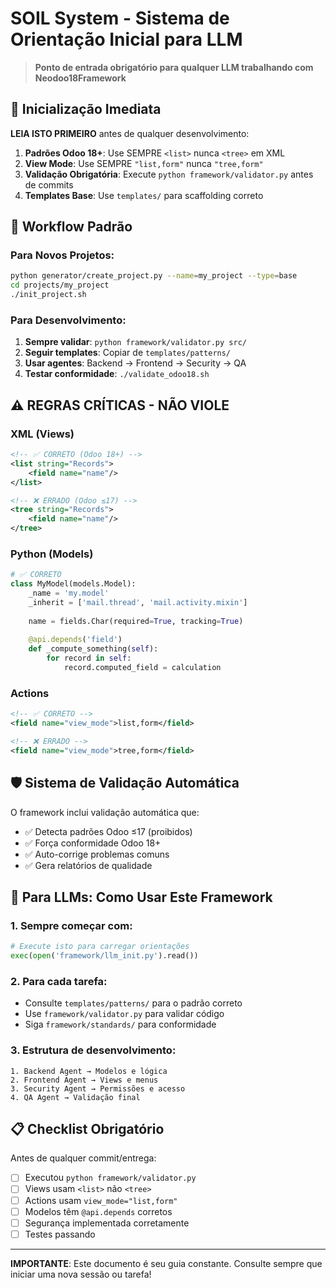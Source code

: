 # SOIL System - Sistema de Orientação Inicial para LLM

> **Ponto de entrada obrigatório para qualquer LLM trabalhando com Neodoo18Framework**

## 🧠 Inicialização Imediata

**LEIA ISTO PRIMEIRO** antes de qualquer desenvolvimento:

1. **Padrões Odoo 18+**: Use SEMPRE `<list>` nunca `<tree>` em XML
2. **View Mode**: Use SEMPRE `"list,form"` nunca `"tree,form"`  
3. **Validação Obrigatória**: Execute `python framework/validator.py` antes de commits
4. **Templates Base**: Use `templates/` para scaffolding correto

## 🎯 Workflow Padrão

### Para Novos Projetos:
```bash
python generator/create_project.py --name=my_project --type=base
cd projects/my_project
./init_project.sh
```

### Para Desenvolvimento:
1. **Sempre validar**: `python framework/validator.py src/`
2. **Seguir templates**: Copiar de `templates/patterns/`
3. **Usar agentes**: Backend → Frontend → Security → QA
4. **Testar conformidade**: `./validate_odoo18.sh`

## ⚠️ REGRAS CRÍTICAS - NÃO VIOLE

### XML (Views)
```xml
<!-- ✅ CORRETO (Odoo 18+) -->
<list string="Records">
    <field name="name"/>
</list>

<!-- ❌ ERRADO (Odoo ≤17) -->
<tree string="Records">
    <field name="name"/>
</tree>
```

### Python (Models)
```python
# ✅ CORRETO
class MyModel(models.Model):
    _name = 'my.model'
    _inherit = ['mail.thread', 'mail.activity.mixin']
    
    name = fields.Char(required=True, tracking=True)
    
    @api.depends('field')
    def _compute_something(self):
        for record in self:
            record.computed_field = calculation
```

### Actions
```xml
<!-- ✅ CORRETO -->
<field name="view_mode">list,form</field>

<!-- ❌ ERRADO -->
<field name="view_mode">tree,form</field>
```

## 🛡️ Sistema de Validação Automática

O framework inclui validação automática que:
- ✅ Detecta padrões Odoo ≤17 (proibidos)
- ✅ Força conformidade Odoo 18+
- ✅ Auto-corrige problemas comuns
- ✅ Gera relatórios de qualidade

## 🤖 Para LLMs: Como Usar Este Framework

### 1. Sempre começar com:
```python
# Execute isto para carregar orientações
exec(open('framework/llm_init.py').read())
```

### 2. Para cada tarefa:
- Consulte `templates/patterns/` para o padrão correto
- Use `framework/validator.py` para validar código
- Siga `framework/standards/` para conformidade

### 3. Estrutura de desenvolvimento:
```
1. Backend Agent → Modelos e lógica
2. Frontend Agent → Views e menus  
3. Security Agent → Permissões e acesso
4. QA Agent → Validação final
```

## 📋 Checklist Obrigatório

Antes de qualquer commit/entrega:

- [ ] Executou `python framework/validator.py`
- [ ] Views usam `<list>` não `<tree>`
- [ ] Actions usam `view_mode="list,form"`
- [ ] Modelos têm `@api.depends` corretos
- [ ] Segurança implementada corretamente
- [ ] Testes passando

---

**IMPORTANTE**: Este documento é seu guia constante. Consulte sempre que iniciar uma nova sessão ou tarefa!
